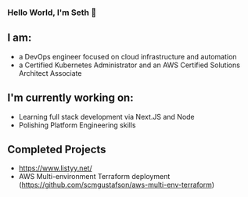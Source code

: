 ### Hello World, I'm Seth 👋

## I am: 
- a DevOps engineer focused on cloud infrastructure and automation
- a Certified Kubernetes Administrator and an AWS Certified Solutions Architect Associate

## I'm currently working on:
- Learning full stack development via Next.JS and Node
- Polishing Platform Engineering skills

## Completed Projects
- https://www.listyy.net/
- AWS Multi-environment Terraform deployment (https://github.com/scmgustafson/aws-multi-env-terraform)
